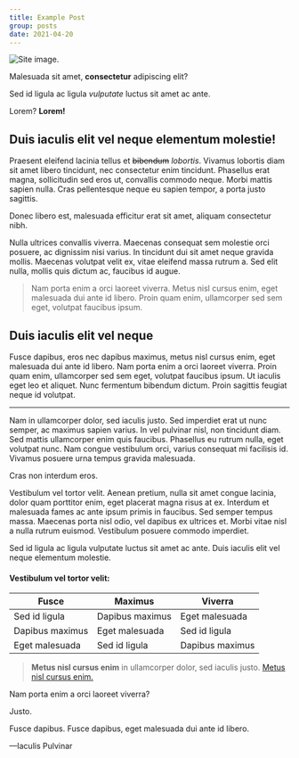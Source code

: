 ```yaml
---
title: Example Post
group: posts
date: 2021-04-20
---
```


![Site image.](/media/site-image.jpeg)

Malesuada sit amet, **consectetur** adipiscing elit?

Sed id ligula ac ligula _vulputate_ luctus sit amet ac ante.

Lorem? **Lorem!**

## Duis iaculis elit vel neque elementum molestie!

Praesent eleifend lacinia tellus et ~~bibendum~~ _lobortis_. Vivamus lobortis diam sit amet libero tincidunt, nec consectetur enim tincidunt. Phasellus erat magna, sollicitudin sed eros ut, convallis commodo neque. Morbi mattis sapien nulla. Cras pellentesque neque eu sapien tempor, a porta justo sagittis.

Donec libero est, malesuada efficitur erat sit amet, aliquam consectetur nibh.

Nulla ultrices convallis viverra. Maecenas consequat sem molestie orci posuere, ac dignissim nisi varius. In tincidunt dui sit amet neque gravida mollis. Maecenas volutpat velit ex, vitae eleifend massa rutrum a. Sed elit nulla, mollis quis dictum ac, faucibus id augue.

> Nam porta enim a orci laoreet viverra. Metus nisl cursus enim, eget malesuada dui ante id libero. Proin quam enim, ullamcorper sed sem eget, volutpat faucibus ipsum.

## Duis iaculis elit vel neque

Fusce dapibus, eros nec dapibus maximus, metus nisl cursus enim, eget malesuada dui ante id libero. Nam porta enim a orci laoreet viverra. Proin quam enim, ullamcorper sed sem eget, volutpat faucibus ipsum. Ut iaculis eget leo et aliquet. Nunc fermentum bibendum dictum. Proin sagittis feugiat neque id volutpat.

---

Nam in ullamcorper dolor, sed iaculis justo. Sed imperdiet erat ut nunc semper, ac maximus sapien varius. In vel pulvinar nisl, non tincidunt diam. Sed mattis ullamcorper enim quis faucibus. Phasellus eu rutrum nulla, eget volutpat nunc. Nam congue vestibulum orci, varius consequat mi facilisis id. Vivamus posuere urna tempus gravida malesuada.

Cras non interdum eros.

Vestibulum vel tortor velit. Aenean pretium, nulla sit amet congue lacinia, dolor quam porttitor enim, eget placerat magna risus at ex. Interdum et malesuada fames ac ante ipsum primis in faucibus. Sed semper tempus massa. Maecenas porta nisl odio, vel dapibus ex ultrices et. Morbi vitae nisl a nulla rutrum euismod. Vestibulum posuere commodo imperdiet.

Sed id ligula ac ligula vulputate luctus sit amet ac ante. Duis iaculis elit vel neque elementum molestie.

#### Vestibulum vel tortor velit:

| Fusce           | Maximus         | Viverra         |
| --------------- | --------------- | --------------- |
| Sed id ligula   | Dapibus maximus | Eget malesuada  |
| Dapibus maximus | Eget malesuada  | Sed id ligula   |
| Eget malesuada  | Sed id ligula   | Dapibus maximus |

> **Metus nisl cursus enim** in ullamcorper dolor, sed iaculis justo. [Metus nisl cursus enim.](#)

Nam porta enim a orci laoreet viverra?

Justo.

Fusce dapibus. Fusce dapibus, eget malesuada dui ante id libero.

&mdash;Iaculis Pulvinar